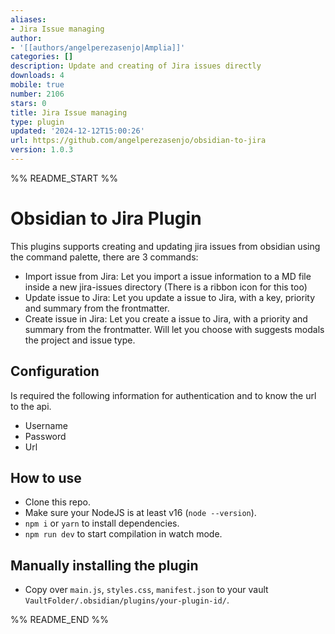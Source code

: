 ```yaml
---
aliases:
- Jira Issue managing
author:
- '[[authors/angelperezasenjo|Amplia]]'
categories: []
description: Update and creating of Jira issues directly
downloads: 4
mobile: true
number: 2106
stars: 0
title: Jira Issue managing
type: plugin
updated: '2024-12-12T15:00:26'
url: https://github.com/angelperezasenjo/obsidian-to-jira
version: 1.0.3
---
```


%% README_START %%

# Obsidian to Jira Plugin

This plugins supports creating and updating jira issues from obsidian using the command palette, there are 3 commands:

- Import issue from Jira: Let you import a issue information to a MD file inside a new jira-issues directory (There is a ribbon icon for this too)
- Update issue to Jira: Let you update a issue to Jira, with a key, priority and summary from the frontmatter.
- Create issue in Jira: Let you create a issue to Jira, with a priority and summary from the frontmatter. Will let you choose with suggests modals the project and issue type.

## Configuration

Is required the following information for authentication and to know the url to the api.

- Username
- Password
- Url

## How to use

- Clone this repo.
- Make sure your NodeJS is at least v16 (`node --version`).
- `npm i` or `yarn` to install dependencies.
- `npm run dev` to start compilation in watch mode.

## Manually installing the plugin

- Copy over `main.js`, `styles.css`, `manifest.json` to your vault `VaultFolder/.obsidian/plugins/your-plugin-id/`.




%% README_END %%